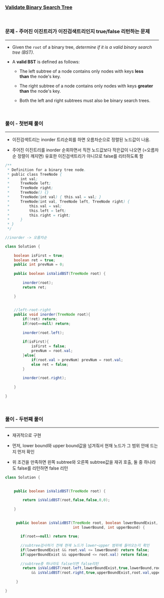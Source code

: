 ### [Validate Binary Search Tree](https://leetcode.com/problems/validate-binary-search-tree/)

<br>

### 문제 - 주어진 이진트리가 이진검색트리인지 true/false 리턴하는 문제

---

- Given the `root` of a binary tree, *determine if it is a valid binary search tree (BST)*.

- A **valid BST** is defined as follows:
  
  - The left subtree of a node contains only nodes with keys **less than** the node's key.
  
  - The right subtree of a node contains only nodes with keys **greater than** the node's key.
  
  - Both the left and right subtrees must also be binary search trees.
  
  

<br>

### 풀이 - 첫번째 풀이

---

- 이진검색트리는 inorder 트리순회를 하면 오름차순으로 정렬된 노드값이 나옴.

- 주어진 이진트리를 inorder 순회하면서 직전 노드값보다 작은값이 나오면  (=오름차순 정렬이 깨지면) 유효한 이진검색트리가 아니므로 false를 리터하도록 함

```java
/**
 * Definition for a binary tree node.
 * public class TreeNode {
 *     int val;
 *     TreeNode left;
 *     TreeNode right;
 *     TreeNode() {}
 *     TreeNode(int val) { this.val = val; }
 *     TreeNode(int val, TreeNode left, TreeNode right) {
 *         this.val = val;
 *         this.left = left;
 *         this.right = right;
 *     }
 * }
 */

//inorder -> 오름차순 

class Solution {
    
    boolean isFirst = true;
    boolean ret = true;
    public int prevNum = 0;
    
    public boolean isValidBST(TreeNode root) {
        
        inorder(root);
        return ret;
        
    }
    
    
    //left-root-right
    public void inorder(TreeNode root){
        if(!ret) return;
        if(root==null) return;
        
        inorder(root.left);
        
        if(isFirst){
            isFirst = false;
            prevNum = root.val;
        }else{
            if(root.val > prevNum) prevNum = root.val;
            else ret = false;
        }
        
        inorder(root.right);
        
    }
    
}

```

<br>

### 풀이 - 두번째 풀이

---

- 재귀적으로 구현

- 먼저, lower bound와 upper bound값을 넘겨줘서 현재 노드가 그 범위 안에 드는지 먼저 확인 

- 위 조건을 만족하면 왼쪽 subtree와 오른쪽 subtree값을 재귀 호출, 둘 중 하나라도 false를 리턴하면 false 리턴

```java
class Solution {
    
    
    public boolean isValidBST(TreeNode root) {
       
        return isValidBST(root,false,false,0,0);
       
    }
    
   
     public boolean isValidBST(TreeNode root, boolean lowerBoundExist, boolean upperBoundExist,
                               int lowerBound, int upperBound) {
    
       if(root==null) return true;
        
       //subtree검사하기 전에 현재 노드가 lower~upper 범위에 들어오는지 확인  
       if(lowerBoundExist && root.val <= lowerBound) return false;
       if(upperBoundExist && upperBound <= root.val) return false;  
         
       //subtree중 하나라도 false이면 false리턴   
        return isValidBST(root.left,lowerBoundExist,true,lowerBound,root.val) 
            && isValidBST(root.right,true,upperBoundExist,root.val,upperBound) ;
         
     }
    
}


```
